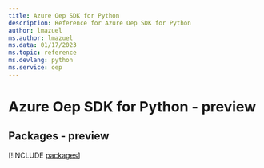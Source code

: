 ```yaml
---
title: Azure Oep SDK for Python
description: Reference for Azure Oep SDK for Python
author: lmazuel
ms.author: lmazuel
ms.data: 01/17/2023
ms.topic: reference
ms.devlang: python
ms.service: oep
---
```

# Azure Oep SDK for Python - preview
## Packages - preview
[!INCLUDE [packages](oep-index.md)]